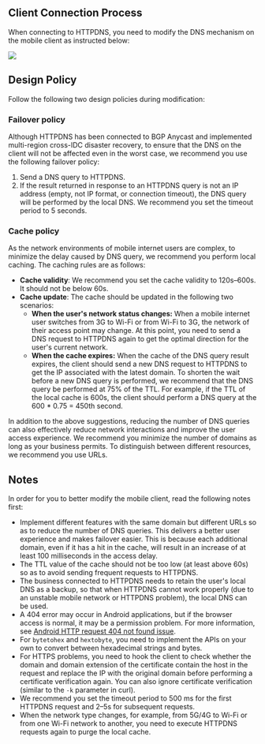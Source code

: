 

## **Client Connection Process**

When connecting to HTTPDNS, you need to modify the DNS mechanism on the mobile client as instructed below:

![](https://qcloudimg.tencent-cloud.cn/raw/d045d3ea5e0d3d6bdd945d13ddf009bd.png)

## **Design Policy**

Follow the following two design policies during modification:

### **Failover policy**

Although HTTPDNS has been connected to BGP Anycast and implemented multi-region cross-IDC disaster recovery, to ensure that the DNS on the client will not be affected even in the worst case, we recommend you use the following failover policy:

1. Send a DNS query to HTTPDNS.
2. If the result returned in response to an HTTPDNS query is not an IP address (empty, not IP format, or connection timeout), the DNS query will be performed by the local DNS. We recommend you set the timeout period to 5 seconds.

### **Cache policy**

As the network environments of mobile internet users are complex, to minimize the delay caused by DNS query, we recommend you perform local caching. The caching rules are as follows:

- **Cache validity**: We recommend you set the cache validity to 120s–600s. It should not be below 60s.
- **Cache update**: The cache should be updated in the following two scenarios:
    - **When the user's network status changes:** When a mobile internet user switches from 3G to Wi-Fi or from Wi-Fi to 3G, the network of their access point may change. At this point, you need to send a DNS request to HTTPDNS again to get the optimal direction for the user's current network.
    - **When the cache expires:** When the cache of the DNS query result expires, the client should send a new DNS request to HTTPDNS to get the IP associated with the latest domain. To shorten the wait before a new DNS query is performed, we recommend that the DNS query be performed at 75% of the TTL. For example, if the TTL of the local cache is 600s, the client should perform a DNS query at the 600 * 0.75 = 450th second.

In addition to the above suggestions, reducing the number of DNS queries can also effectively reduce network interactions and improve the user access experience. We recommend you minimize the number of domains as long as your business permits. To distinguish between different resources, we recommend you use URLs.

## **Notes**

In order for you to better modify the mobile client, read the following notes first:

- Implement different features with the same domain but different URLs so as to reduce the number of DNS queries. This delivers a better user experience and makes failover easier. This is because each additional domain, even if it has a hit in the cache, will result in an increase of at least 100 milliseconds in the access delay.
- The TTL value of the cache should not be too low (at least above 60s) so as to avoid sending frequent requests to HTTPDNS.
- The business connected to HTTPDNS needs to retain the user's local DNS as a backup, so that when HTTPDNS cannot work properly (due to an unstable mobile network or HTTPDNS problem), the local DNS can be used.
- A 404 error may occur in Android applications, but if the browser access is normal, it may be a permission problem. For more information, see [Android HTTP request 404 not found issue](https://stackoverflow.com/questions/10835845/android-http-request-wierd-404-not-found-issue).
- For `bytetohex` and `hextobyte`, you need to implement the APIs on your own to convert between hexadecimal strings and bytes.
- For HTTPS problems, you need to hook the client to check whether the domain and domain extension of the certificate contain the host in the request and replace the IP with the original domain before performing a certificate verification again. You can also ignore certificate verification (similar to the `-k` parameter in curl).
- We recommend you set the timeout period to 500 ms for the first HTTPDNS request and 2–5s for subsequent requests.
- When the network type changes, for example, from 5G/4G to Wi-Fi or from one Wi-Fi network to another, you need to execute HTTPDNS requests again to purge the local cache.
